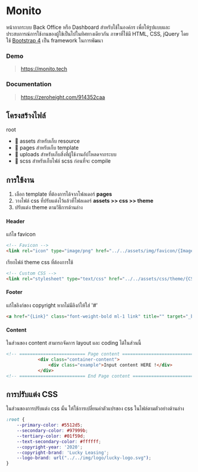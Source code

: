 # Monito

หน้ากากระบบ Back Office หรือ Dashboard สำหรับใช้ในองค์กร เพื่อให้รูปแบบและประสบการณ์การใช้งานของผู้ใช้เป็นไปในทิศทางเดียวกัน ภาษาที่ใช้มี HTML, CSS, jQuery โดยใช้ [Bootstrap 4](https://getbootstrap.com) เป็น framework ในการพัฒนา

### Demo
> https://monito.tech

### Documentation
> https://zeroheight.com/914352caa

## โครงสร้างไฟล์

>>>
root
- :file_folder: assets สำหรับเก็บ resource
- :file_folder: pages สำหรับเก็บ template
- :file_folder: uploads สำหรับเก็บสิ่งที่ผู้ใช้งานอัปโหลดจากระบบ
- :file_folder: scss สำหรับเก็บไฟล์ scss ก่อนที่จะ compile
>>>


## การใช้งาน

1. เลือก template ที่ต้องการได้จากโฟลเดอร์ **pages**
2. วางไฟล์ css ที่ปรับแต่งไว้แล้วที่โฟลเดอร์ **assets >> css >> theme**
3. ปรับแต่ง theme ตามวิธีการด้านล่าง

#### Header
แก้ไข favicon

```html
<!-- Favicon -->
<link rel="icon" type="image/png" href="../../assets/img/favicon/{Image file}">
```

เรียกไฟล์ theme css ที่ต้องการใช้

```html
<!-- Custom CSS -->
<link rel="stylesheet" type="text/css" href="../../assets/css/theme/{CSS file}">
```

#### Footer
แก้ไขลิงก์ของ copyright หากไม่มีลิงก์ให้ใส่ '#'

```html
<a href="{Link}" class="font-weight-bold ml-1 link" title="" target="_blank"></a>
```

#### Content
ในส่วนของ content สามารถจัดการ layout และ coding ได้ในส่วนนี้

```html
<!-- ========================= Page content ===============================   -->
            <div class="container-content">
                <div class="example">Input content HERE !</div>
            </div>
<!-- ========================= End Page content =============================   -->
```

## การปรับแต่ง CSS
ในส่วนของการปรับแต่ง css นั้น ให้ใช้การเปลี่ยนค่าตัวแปรของ css ในไฟล์ตามตัวอย่างด้านล่าง

```css
:root {
    --primary-color: #5512d5;
    --secondary-color: #97999b;
    --tertiary-color: #01f59d;
    --text-secondary-color: #ffffff;
    --copyright-year: '2020';
    --copyright-brand: 'Lucky Leasing';
    --logo-brand: url("../../img/logo/lucky-logo.svg");
}
```




